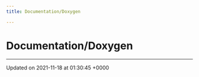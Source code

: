 ```yaml
---
title: Documentation/Doxygen

---
```


# Documentation/Doxygen








-------------------------------

Updated on 2021-11-18 at 01:30:45 +0000
